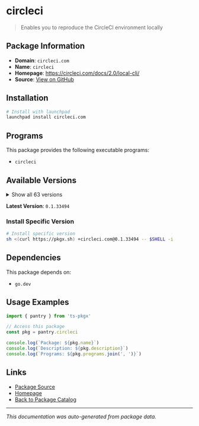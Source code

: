 # circleci

> Enables you to reproduce the CircleCI environment locally

## Package Information

- **Domain**: `circleci.com`
- **Name**: `circleci`
- **Homepage**: https://circleci.com/docs/2.0/local-cli/
- **Source**: [View on GitHub](https://github.com/pkgxdev/pantry/tree/main/projects/circleci.com/package.yml)

## Installation

```bash
# Install with launchpad
launchpad install circleci.com
```

## Programs

This package provides the following executable programs:

- `circleci`

## Available Versions

<details>
<summary>Show all 63 versions</summary>

- `0.1.33494`, `0.1.33470`, `0.1.33163`, `0.1.33128`, `0.1.32638`
- `0.1.32580`, `0.1.32367`, `0.1.32323`, `0.1.32219`, `0.1.32145`
- `0.1.32111`, `0.1.32067`, `0.1.31983`, `0.1.31879`, `0.1.31792`
- `0.1.31687`, `0.1.31632`, `0.1.31543`, `0.1.31425`, `0.1.31151`
- `0.1.30995`, `0.1.30948`, `0.1.30888`, `0.1.30549`, `0.1.30401`
- `0.1.30163`, `0.1.30084`, `0.1.29936`, `0.1.29658`, `0.1.29560`
- `0.1.29314`, `0.1.29041`, `0.1.28995`, `0.1.28939`, `0.1.28811`
- `0.1.28745`, `0.1.28434`, `0.1.28391`, `0.1.28363`, `0.1.28196`
- `0.1.28084`, `0.1.27660`, `0.1.27054`, `0.1.26896`, `0.1.26837`
- `0.1.26786`, `0.1.26646`, `0.1.26343`, `0.1.26255`, `0.1.26094`
- `0.1.26061`, `0.1.25848`, `0.1.25725`, `0.1.25638`, `0.1.25569`
- `0.1.25519`, `0.1.25085`, `0.1.25007`, `0.1.24783`, `0.1.24705`
- `0.1.24495`, `0.1.24435`, `0.1.23845`

</details>

**Latest Version**: `0.1.33494`

### Install Specific Version

```bash
# Install specific version
sh <(curl https://pkgx.sh) +circleci.com@0.1.33494 -- $SHELL -i
```

## Dependencies

This package depends on:

- `go.dev`

## Usage Examples

```typescript
import { pantry } from 'ts-pkgx'

// Access this package
const pkg = pantry.circleci

console.log(`Package: ${pkg.name}`)
console.log(`Description: ${pkg.description}`)
console.log(`Programs: ${pkg.programs.join(', ')}`)
```

## Links

- [Package Source](https://github.com/pkgxdev/pantry/tree/main/projects/circleci.com/package.yml)
- [Homepage](https://circleci.com/docs/2.0/local-cli/)
- [Back to Package Catalog](../../package-catalog.md)

---

*This documentation was auto-generated from package data.*
